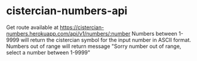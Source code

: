 # cistercian-numbers-api

Get route available at https://cistercian-numbers.herokuapp.com/api/v1/numbers/:number
Numbers between 1-9999 will return the cistercian symbol for the input number in ASCII format.
Numbers out of range will return message "Sorry number out of range, select a number between 1-9999"
